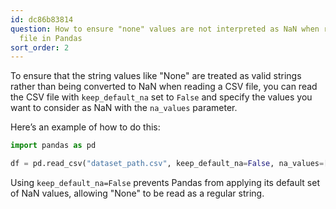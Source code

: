 ```yaml
---
id: dc86b83814
question: How to ensure "none" values are not interpreted as NaN when reading a CSV
  file in Pandas
sort_order: 2
---
```


To ensure that the string values like "None" are treated as valid strings rather than being converted to NaN when reading a CSV file, you can read the CSV file with `keep_default_na` set to `False` and specify the values you want to consider as NaN with the `na_values` parameter.

Here’s an example of how to do this:

```python
import pandas as pd

df = pd.read_csv("dataset_path.csv", keep_default_na=False, na_values=['', 'NaN', 'null'])
```

Using `keep_default_na=False` prevents Pandas from applying its default set of NaN values, allowing "None" to be read as a regular string.